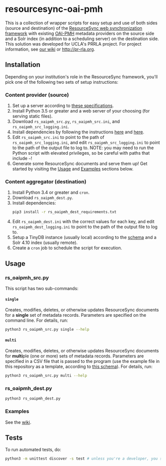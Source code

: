 # resourcesync-oai-pmh

This is a collection of wrapper scripts for easy setup and use of both sides (source and destination) of the [ResourceSync web synchronization framework](http://www.openarchives.org/rs/resourcesync) with existing [OAI-PMH](https://www.openarchives.org/pmh/) metadata providers on the source side and a Solr index (in addition to a scheduling server) on the destination side. This solution was developed for UCLA's PRRLA project. For project information, see [our wiki](https://docs.library.ucla.edu/display/dlp/PRRLA+%28Pacific+Rim+Research+Libraries+Alliance%29+Project+Overview) or http://pr-rla.org.

## Installation

Depending on your institution's role in the ResourceSync framework, you'll pick one of the following two sets of setup instructions:

### Content provider (source)

1. Set up a server according to [these specifications](https://github.com/UCLALibrary/resourcesync-oai-pmh/wiki/Source-Server-Specs).
2. Install Python 3.5 or greater and a web server of your choosing (for serving static files).
3. Download `rs_oaipmh_src.py`, `rs_oaipmh_src.ini`, and `rs_oaipmh_src_logging.ini`.
4. Install dependencies by following the instructions [here](https://github.com/resourcesync/py-resourcesync#installation-from-source) and [here](https://github.com/resourcesync/py-resourcesync#installation).
5. Edit `rs_oaipmh_src.ini` to point to the path of `rs_oaipmh_src_logging.ini`, and edit `rs_oaipmh_src_logging.ini` to point to the path of the output file to log to. NOTE: you may need to run the Python script with elevated privileges, so be careful with paths that include `~`!
6. Generate some ResourceSync documents and serve them up! Get started by visiting the [Usage](https://github.com/UCLALibrary/resourcesync-oai-pmh#rs_oaipmh_srcpy) and [Examples](https://github.com/UCLALibrary/resourcesync-oai-pmh#examples) sections below.

### Content aggregator (destination)

1. Install Python 3.4 or greater and `cron`.
2. Download `rs_oaipmh_dest.py`.
3. Install dependencies:
   ```bash
   pip3 install -r rs_oaipmh_dest_requirements.txt
   ```
4. Edit `rs_oaipmh_dest.ini` with the correct values for each key, and edit `rs_oaipmh_dest_logging.ini` to point to the path of the output file to log to.
5. Setup a TinyDB instance (usually local) according to the [schema](https://github.com/UCLALibrary/resourcesync-oai-pmh/wiki/Table-Schemas#rs_oaipmh_destpy) and a Solr 4.10 index (usually remote).
6. Create a `cron` job to schedule the script for execution.

## Usage

### rs_oaipmh_src.py

This script has two sub-commands:

#### `single`

Creates, modifies, deletes, or otherwise updates ResourceSync documents for a **single** set of metadata records. Parameters are specified on the command line. For details, run:
```bash
python3 rs_oaipmh_src.py single --help
```

#### `multi`

Creates, modifies, deletes, or otherwise updates ResourceSync documents for **multi**ple (one or more) sets of metadata records.  Parameters are specified in a CSV file that is passed to the program (use the example file in this repository as a template, according to [this schema](https://github.com/UCLALibrary/resourcesync-oai-pmh/wiki/Table-Schemas#rs_oaipmh_srcpy)). For details, run:
```bash
python3 rs_oaipmh_src.py multi --help
```

### rs_oaipmh_dest.py

```bash
python3 rs_oaipmh_dest.py
```

### Examples

See the [wiki](https://github.com/UCLALibrary/resourcesync-oai-pmh/wiki).

## Tests

To run automated tests, do:
```bash
python3 -m unittest discover -s test # unless you're a developer, you shouldn't need to do this

```
